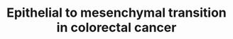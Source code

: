 ---
annotations:
- id: CL:0011108
  parent: animal cell
  type: Cell Type Ontology
  value: colon epithelial cell
- id: DOID:14566
  parent: disease of cellular proliferation
  type: Disease Ontology
  value: disease of cellular proliferation
- id: DOID:9256
  parent: disease of cellular proliferation
  type: Disease Ontology
  value: colorectal cancer
- id: PW:0000605
  parent: disease pathway
  type: Pathway Ontology
  value: cancer pathway
authors:
- Khanspers
- AlexanderPico
- AMTan
- Fehrhart
- Finterly
citedin:
- link: PMC7198491
description: 'Epithelial to mesenchymal transition (EMT) is a process during which
  cells lose their epithelial characteristics, and gain mesenchymal properties, such
  as increased motility. In colorectal cancer (CRC), EMT is associated with an invasive
  or metastatic phenotype. During EMT, tumor cells undergo tight junction dissolution,
  disruption of apical–basal polarity, and reorganization of the cytoskeletal architecture,
  which enable cells to develop an invasive phenotype. In cancer cells, EMT is abnormally
  regulated by extracellular stimuli derived from the tumor microenvironment, including
  growth factors and inflammatory cytokines, along with intra-tumoral physical stresses
  such as hypoxia. Therefore, EMT programming allows tumor cells to adapt to the constant
  changes of the human tumor microenvironment, and thus to successfully metastasize.
  This pathway summarizes the major signaling pathways and inducers that promote EMT
  in CRC.  A set of core transcription factors regulate EMT: SNAIL family of zinc-finger
  transcription factors SNAIL/SLUG; the zinc finger E-box binding homeobox (ZEB) family
  of transcription factors ZEB1/ZEB2, and the TWIST family of basic helix-loop-helix
  (bHLH) transcription factors TWIST1/TWIST2.  (Adapted from Vu et al.)  Proteins
  on this pathway have targeted assays available via the [https://assays.cancer.gov/available_assays?wp_id=WP4239
  CPTAC Assay Portal]'
last-edited: 2021-06-08
organisms:
- Homo sapiens
redirect_from:
- /index.php/Pathway:WP4239
- /instance/WP4239
- /instance/WP4239_rr118997
revision: r118997
schema-jsonld:
- '@context': https://schema.org/
  '@id': https://wikipathways.github.io/pathways/WP4239.html
  '@type': Dataset
  creator:
    '@type': Organization
    name: WikiPathways
  description: 'Epithelial to mesenchymal transition (EMT) is a process during which
    cells lose their epithelial characteristics, and gain mesenchymal properties,
    such as increased motility. In colorectal cancer (CRC), EMT is associated with
    an invasive or metastatic phenotype. During EMT, tumor cells undergo tight junction
    dissolution, disruption of apical–basal polarity, and reorganization of the cytoskeletal
    architecture, which enable cells to develop an invasive phenotype. In cancer cells,
    EMT is abnormally regulated by extracellular stimuli derived from the tumor microenvironment,
    including growth factors and inflammatory cytokines, along with intra-tumoral
    physical stresses such as hypoxia. Therefore, EMT programming allows tumor cells
    to adapt to the constant changes of the human tumor microenvironment, and thus
    to successfully metastasize. This pathway summarizes the major signaling pathways
    and inducers that promote EMT in CRC.  A set of core transcription factors regulate
    EMT: SNAIL family of zinc-finger transcription factors SNAIL/SLUG; the zinc finger
    E-box binding homeobox (ZEB) family of transcription factors ZEB1/ZEB2, and the
    TWIST family of basic helix-loop-helix (bHLH) transcription factors TWIST1/TWIST2.  (Adapted
    from Vu et al.)  Proteins on this pathway have targeted assays available via the
    [https://assays.cancer.gov/available_assays?wp_id=WP4239 CPTAC Assay Portal]'
  keywords:
  - AKT1
  - AKT2
  - AKT3
  - CDH1
  - CDH2
  - CDKL2
  - CLDN1
  - CLDN10
  - CLDN11
  - CLDN12
  - CLDN14
  - CLDN15
  - CLDN16
  - CLDN17
  - CLDN18
  - CLDN19
  - CLDN2
  - CLDN20
  - CLDN22
  - CLDN23
  - CLDN24
  - CLDN3
  - CLDN4
  - CLDN5
  - CLDN6
  - CLDN7
  - CLDN8
  - CLDN9
  - COL4A1
  - COL4A2
  - COL4A3
  - COL4A4
  - COL4A5
  - COL4A6
  - CRB3
  - CTDSP1
  - CTNNB1
  - Ca2+
  - DLK1
  - DLL1
  - DLL3
  - DLL4
  - DSP
  - EED
  - EIF5A2
  - EZH2
  - FMNL2
  - FN1
  - FOXC2
  - FOXM1
  - FOXQ1
  - FZD1
  - FZD10
  - FZD2
  - FZD3
  - FZD4
  - FZD5
  - FZD6
  - FZD7
  - FZD8
  - FZD9
  - GDF15
  - GRB2
  - GSK3B
  - HIF1A
  - HRAS
  - ID1
  - ID2
  - ITGA5
  - JAG1
  - JAG2
  - JUP
  - KRAS
  - LATS2
  - LRP5
  - LRP6
  - MAP2K1
  - MAP2K2
  - MAP2K3
  - MAP2K4
  - MAP2K6
  - MAPK1
  - MAPK11
  - MAPK12
  - MAPK13
  - MAPK14
  - MAPK3
  - MAPK8
  - MEF2D
  - MMP15
  - MMP2
  - MMP9
  - MPP5
  - NOTCH1
  - NOTCH2
  - NOTCH3
  - NOTCH4
  - NR2C2
  - NRP2
  - NUBPL
  - OCLN
  - PAK1
  - PDCD6
  - PIK3CA
  - PIK3CB
  - PIK3CD
  - PIK3R1
  - PIK3R2
  - PIK3R3
  - PKD1
  - PKP1
  - PKP2
  - PROX1
  - RAF1
  - RBBP4
  - RBPJ
  - SHC1
  - SMAD2
  - SMAD3
  - SMAD4
  - SNAI1
  - SNAI2
  - SOS1
  - SOS2
  - SPARC
  - STRAP
  - SUZ12
  - TGFB1
  - TGFB2
  - TGFB3
  - TGFBR1
  - TGFBR2
  - TJP1
  - TMPRSS4
  - TP53
  - TRAF6
  - TUSC3
  - TWIST1
  - TWIST2
  - VTN
  - WNT1
  - WNT10A
  - WNT10B
  - WNT11
  - WNT16
  - WNT2
  - WNT2B
  - WNT3
  - WNT3A
  - WNT4
  - WNT5A
  - WNT5B
  - WNT6
  - WNT7A
  - WNT7B
  - WNT8A
  - WNT8B
  - WNT9A
  - WNT9B
  - ZEB1
  - ZEB2
  - pre-miR-9-2
  license: CC0
  name: Epithelial to mesenchymal transition in colorectal cancer
seo: CreativeWork
title: Epithelial to mesenchymal transition in colorectal cancer
wpid: WP4239
---